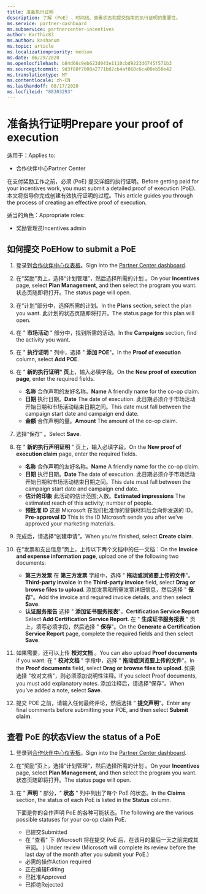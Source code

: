```yaml
---
title: 准备执行证明
description: 了解 (PoE) 、时间线、查看状态和提交指南的执行证明的重要性。
ms.service: partner-dashboard
ms.subservice: partnercenter-incentives
author: Karthic83
ms.author: kashanum
ms.topic: article
ms.localizationpriority: medium
ms.date: 06/29/2020
ms.openlocfilehash: b84d66c9eb623d043e1110cbd9223d6745f571b3
ms.sourcegitcommit: 9d3f88f7008a2771b02cb4af860c6ca00eb50e42
ms.translationtype: MT
ms.contentlocale: zh-CN
ms.lasthandoff: 08/17/2020
ms.locfileid: "88303293"
---
```

# <a name="prepare-your-proof-of-execution"></a><span data-ttu-id="e5349-103">准备执行证明</span><span class="sxs-lookup"><span data-stu-id="e5349-103">Prepare your proof of execution</span></span>

<span data-ttu-id="e5349-104">适用于：</span><span class="sxs-lookup"><span data-stu-id="e5349-104">Applies to:</span></span>

- <span data-ttu-id="e5349-105">合作伙伴中心</span><span class="sxs-lookup"><span data-stu-id="e5349-105">Partner Center</span></span>

<span data-ttu-id="e5349-106">在支付奖励工作之前，必须 (PoE) 提交详细的执行证明。</span><span class="sxs-lookup"><span data-stu-id="e5349-106">Before getting paid for your incentives work, you must submit a detailed proof of execution (PoE).</span></span> <span data-ttu-id="e5349-107">本文将指导你完成创建有效执行证明的过程。</span><span class="sxs-lookup"><span data-stu-id="e5349-107">This article guides you through the process of creating an effective proof of execution.</span></span>

<span data-ttu-id="e5349-108">适当的角色：</span><span class="sxs-lookup"><span data-stu-id="e5349-108">Appropriate roles:</span></span>

- <span data-ttu-id="e5349-109">奖励管理员</span><span class="sxs-lookup"><span data-stu-id="e5349-109">Incentives admin</span></span>

## <a name="how-to-submit-a-poe"></a><span data-ttu-id="e5349-110">如何提交 PoE</span><span class="sxs-lookup"><span data-stu-id="e5349-110">How to submit a PoE</span></span>

1. <span data-ttu-id="e5349-111">登录到[合作伙伴中心仪表板](https://partner.microsoft.com/dashboard/)。</span><span class="sxs-lookup"><span data-stu-id="e5349-111">Sign into the [Partner Center dashboard](https://partner.microsoft.com/dashboard/).</span></span>

2. <span data-ttu-id="e5349-112">在“奖励”页上，选择“计划管理”，然后选择所需的计划 。</span><span class="sxs-lookup"><span data-stu-id="e5349-112">On your **Incentives** page, select **Plan Management**, and then select the program you want.</span></span> <span data-ttu-id="e5349-113">状态页随即将打开。</span><span class="sxs-lookup"><span data-stu-id="e5349-113">The status page will open.</span></span>

3. <span data-ttu-id="e5349-114">在“计划”部分中，选择所需的计划。</span><span class="sxs-lookup"><span data-stu-id="e5349-114">In the **Plans** section, select the plan you want.</span></span> <span data-ttu-id="e5349-115">此计划的状态页随即将打开。</span><span class="sxs-lookup"><span data-stu-id="e5349-115">The status page for this plan will open.</span></span>

4. <span data-ttu-id="e5349-116">在 " **市场活动** " 部分中，找到所需的活动。</span><span class="sxs-lookup"><span data-stu-id="e5349-116">In the **Campaigns** section, find the activity you want.</span></span>

5. <span data-ttu-id="e5349-117">在 " **执行证明** " 列中，选择 " **添加 POE**"。</span><span class="sxs-lookup"><span data-stu-id="e5349-117">In the **Proof of execution** column, select **Add POE**.</span></span>

6. <span data-ttu-id="e5349-118">在 " **新的执行证明" 页**上，输入必填字段。</span><span class="sxs-lookup"><span data-stu-id="e5349-118">On the **New proof of execution page**, enter the required fields.</span></span>

   - <span data-ttu-id="e5349-119">**名称**  合作声明的友好名称。</span><span class="sxs-lookup"><span data-stu-id="e5349-119">**Name**  A friendly name for the co-op claim.</span></span>
   - <span data-ttu-id="e5349-120">**日期**  执行日期。</span><span class="sxs-lookup"><span data-stu-id="e5349-120">**Date**  The date of execution.</span></span> <span data-ttu-id="e5349-121">此日期必须介于市场活动开始日期和市场活动结束日期之间。</span><span class="sxs-lookup"><span data-stu-id="e5349-121">This date must fall between the campaign start date and campaign end date.</span></span>
   - <span data-ttu-id="e5349-122">**金额**  合作声明的量。</span><span class="sxs-lookup"><span data-stu-id="e5349-122">**Amount**  The amount of the co-op claim.</span></span>

7. <span data-ttu-id="e5349-123">选择“保存” 。</span><span class="sxs-lookup"><span data-stu-id="e5349-123">Select **Save**.</span></span>

8. <span data-ttu-id="e5349-124">在 " **新的执行声明证明** " 页上，输入必填字段。</span><span class="sxs-lookup"><span data-stu-id="e5349-124">On the **New proof of execution claim** page, enter the required fields.</span></span>

   - <span data-ttu-id="e5349-125">**名称**  合作声明的友好名称。</span><span class="sxs-lookup"><span data-stu-id="e5349-125">**Name**  A friendly name for the co-op claim.</span></span>
   - <span data-ttu-id="e5349-126">**日期**  执行日期。</span><span class="sxs-lookup"><span data-stu-id="e5349-126">**Date**  The date of execution.</span></span> <span data-ttu-id="e5349-127">此日期必须介于市场活动开始日期和市场活动结束日期之间。</span><span class="sxs-lookup"><span data-stu-id="e5349-127">This date must fall between the campaign start date and campaign end date.</span></span>
   - <span data-ttu-id="e5349-128">**估计的印象**   此活动的估计范围;人数。</span><span class="sxs-lookup"><span data-stu-id="e5349-128">**Estimated impressions**   The estimated reach of this activity; number of people.</span></span>
   - <span data-ttu-id="e5349-129">**预批准 ID**   这是 Microsoft 在我们批准你的营销材料后会向你发送的 ID。</span><span class="sxs-lookup"><span data-stu-id="e5349-129">**Pre-approval ID**   This is the ID Microsoft sends you after we’ve approved your marketing materials.</span></span>

9. <span data-ttu-id="e5349-130">完成后，请选择“创建申请”。</span><span class="sxs-lookup"><span data-stu-id="e5349-130">When you’re finished, select **Create claim**.</span></span>

10. <span data-ttu-id="e5349-131">在“发票和支出信息”页上，上传以下两个文档中的任一文档：</span><span class="sxs-lookup"><span data-stu-id="e5349-131">On the **Invoice and expense information page**, upload one of the following two documents:</span></span>
    - <span data-ttu-id="e5349-132">**第三方发票**  在 **第三方发票** 字段中，选择 " **拖动或浏览要上传的文件**"。</span><span class="sxs-lookup"><span data-stu-id="e5349-132">**Third-party invoice**  In the **Third-party invoice** field, select **Drag or browse files to upload**.</span></span> <span data-ttu-id="e5349-133">添加发票和所需发票详细信息，然后选择 " **保存**"。</span><span class="sxs-lookup"><span data-stu-id="e5349-133">Add the invoice and required invoice details, and then select **Save**.</span></span>
    - <span data-ttu-id="e5349-134">**认证服务报告**  选择 " **添加证书服务报表**"。</span><span class="sxs-lookup"><span data-stu-id="e5349-134">**Certification Service Report**  Select **Add Certification Service Report**.</span></span> <span data-ttu-id="e5349-135">在 " **生成证书服务报表** " 页上，填写必填字段，然后选择 " **保存**"。</span><span class="sxs-lookup"><span data-stu-id="e5349-135">On the **Generate a Certification Service Report** page, complete the required fields and then select **Save**.</span></span>

11. <span data-ttu-id="e5349-136">如果需要，还可以上传 **校对文档** 。</span><span class="sxs-lookup"><span data-stu-id="e5349-136">You can also upload **Proof documents** if you want.</span></span> <span data-ttu-id="e5349-137">在 " **校对文档** " 字段中，选择 " **拖动或浏览要上传的文件**"。</span><span class="sxs-lookup"><span data-stu-id="e5349-137">In the **Proof documents** field, select **Drag or browse files to upload**.</span></span> <span data-ttu-id="e5349-138">如果选择 "校对文档"，则必须添加说明性注释。</span><span class="sxs-lookup"><span data-stu-id="e5349-138">If you select Proof documents, you must add explanatory notes.</span></span> <span data-ttu-id="e5349-139">添加注释后，请选择“保存”。</span><span class="sxs-lookup"><span data-stu-id="e5349-139">When you’ve added a note, select **Save**.</span></span>

12. <span data-ttu-id="e5349-140">提交 POE 之前，请输入任何最终评论，然后选择 " **提交声明**"。</span><span class="sxs-lookup"><span data-stu-id="e5349-140">Enter any final comments before submitting your POE, and then select **Submit claim**.</span></span>

## <a name="view-the-status-of-a-poe"></a><span data-ttu-id="e5349-141">查看 PoE 的状态</span><span class="sxs-lookup"><span data-stu-id="e5349-141">View the status of a PoE</span></span>

1. <span data-ttu-id="e5349-142">登录到[合作伙伴中心仪表板](https://partner.microsoft.com/dashboard/)。</span><span class="sxs-lookup"><span data-stu-id="e5349-142">Sign into the [Partner Center dashboard](https://partner.microsoft.com/dashboard/).</span></span>

2. <span data-ttu-id="e5349-143">在“奖励”页上，选择“计划管理”，然后选择所需的计划 。</span><span class="sxs-lookup"><span data-stu-id="e5349-143">On your **Incentives** page, select **Plan Management**, and then select the program you want.</span></span> <span data-ttu-id="e5349-144">状态页随即将打开。</span><span class="sxs-lookup"><span data-stu-id="e5349-144">The status page will open.</span></span>

3. <span data-ttu-id="e5349-145">在 " **声明** " 部分，" **状态** " 列中列出了每个 PoE 的状态。</span><span class="sxs-lookup"><span data-stu-id="e5349-145">In the **Claims** section, the status of each PoE is listed in the **Status** column.</span></span>

   <span data-ttu-id="e5349-146">下面是你的合作声明 PoE 的各种可能状态。</span><span class="sxs-lookup"><span data-stu-id="e5349-146">The following are the various possible statuses for your co-op claim PoE.</span></span>

   - <span data-ttu-id="e5349-147">已提交</span><span class="sxs-lookup"><span data-stu-id="e5349-147">Submitted</span></span>
   - <span data-ttu-id="e5349-148">在 "查看" 下 (Microsoft 将在提交 PoE 后，在该月的最后一天之前完成其审阅。 ) </span><span class="sxs-lookup"><span data-stu-id="e5349-148">Under review (Microsoft will complete its review before the last day of the month after you submit your PoE.)</span></span>
   - <span data-ttu-id="e5349-149">必需的操作</span><span class="sxs-lookup"><span data-stu-id="e5349-149">Action required</span></span>
   - <span data-ttu-id="e5349-150">正在编辑</span><span class="sxs-lookup"><span data-stu-id="e5349-150">Editing</span></span>
   - <span data-ttu-id="e5349-151">已批准</span><span class="sxs-lookup"><span data-stu-id="e5349-151">Approved</span></span>
   - <span data-ttu-id="e5349-152">已拒绝</span><span class="sxs-lookup"><span data-stu-id="e5349-152">Rejected</span></span>
